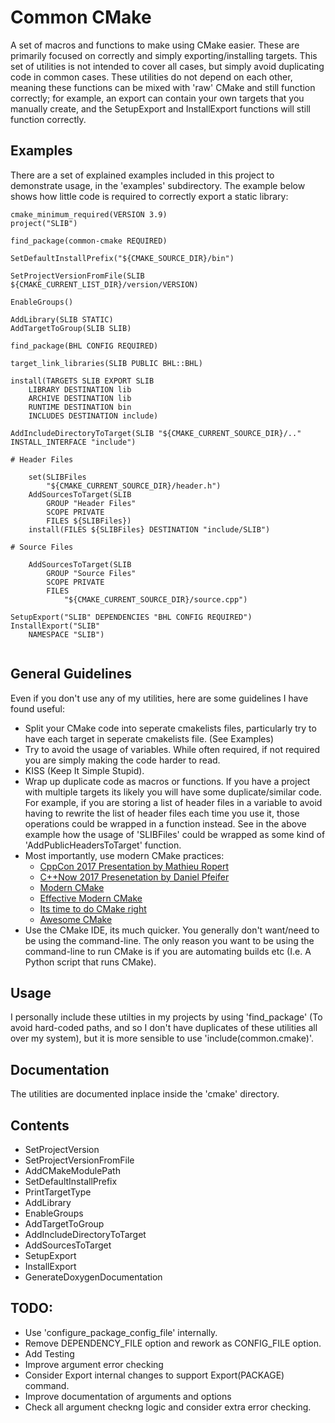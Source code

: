 # Common CMake
A set of macros and functions to make using CMake easier. These are primarily focused on correctly and simply exporting/installing targets. This set of utilities is not intended to cover all cases, but simply avoid duplicating code in common cases. These utilities do not depend on each other, meaning these functions can be mixed with 'raw' CMake and still function correctly; for example, an export can contain your own targets that you manually create, and the SetupExport and InstallExport functions will still function correctly.

## Examples

There are a set of explained examples included in this project to demonstrate usage, in the 'examples' subdirectory. The example below shows how little code is required to correctly export a static library:

```
cmake_minimum_required(VERSION 3.9)
project("SLIB")

find_package(common-cmake REQUIRED)

SetDefaultInstallPrefix("${CMAKE_SOURCE_DIR}/bin")

SetProjectVersionFromFile(SLIB ${CMAKE_CURRENT_LIST_DIR}/version/VERSION)

EnableGroups()

AddLibrary(SLIB STATIC)
AddTargetToGroup(SLIB SLIB)

find_package(BHL CONFIG REQUIRED)

target_link_libraries(SLIB PUBLIC BHL::BHL)

install(TARGETS SLIB EXPORT SLIB
	LIBRARY DESTINATION lib
	ARCHIVE DESTINATION lib
	RUNTIME DESTINATION bin
	INCLUDES DESTINATION include)

AddIncludeDirectoryToTarget(SLIB "${CMAKE_CURRENT_SOURCE_DIR}/.." INSTALL_INTERFACE "include")

# Header Files

	set(SLIBFiles
		"${CMAKE_CURRENT_SOURCE_DIR}/header.h")
	AddSourcesToTarget(SLIB
		GROUP "Header Files"
		SCOPE PRIVATE
		FILES ${SLIBFiles})
	install(FILES ${SLIBFiles} DESTINATION "include/SLIB")
	
# Source Files

	AddSourcesToTarget(SLIB
		GROUP "Source Files"
		SCOPE PRIVATE
		FILES
			"${CMAKE_CURRENT_SOURCE_DIR}/source.cpp")
			
SetupExport("SLIB" DEPENDENCIES "BHL CONFIG REQUIRED")
InstallExport("SLIB"
	NAMESPACE "SLIB")
			
```
			
## General Guidelines

Even if you don't use any of my utilities, here are some guidelines I have found useful:

- Split your CMake code into seperate cmakelists files, particularly try to have each target in seperate cmakelists file. (See Examples)
- Try to avoid the usage of variables. While often required, if not required you are simply making the code harder to read.
- KISS (Keep It Simple Stupid).
- Wrap up duplicate code as macros or functions. If you have a project with multiple targets its likely you will have some duplicate/similar code. For example, if you are storing a list of header files in a variable to avoid having to rewrite the list of header files each time you use it, those operations could be wrapped in a function instead. See in the above example how the usage of 'SLIBFiles' could be wrapped as some kind of 'AddPublicHeadersToTarget' function.
- Most importantly, use modern CMake practices:
	- [CppCon 2017 Presentation by Mathieu Ropert](https://www.youtube.com/watch?v=eC9-iRN2b04)
	- [C++Now 2017 Presenetation by Daniel Pfeifer](https://www.youtube.com/watch?v=bsXLMQ6WgIk)
	- [Modern CMake](https://cliutils.gitlab.io/modern-cmake/)
	- [Effective Modern CMake](https://gist.github.com/mbinna/c61dbb39bca0e4fb7d1f73b0d66a4fd1)
	- [Its time to do CMake right](https://pabloariasal.github.io/2018/02/19/its-time-to-do-cmake-right/)
	- [Awesome CMake](https://github.com/onqtam/awesome-cmake)
- Use the CMake IDE, its much quicker. You generally don't want/need to be using the command-line. The only reason you want to be using the command-line to run CMake is if you are automating builds etc (I.e. A Python script that runs CMake).
	
## Usage

I personally include these utilties in my projects by using 'find_package' (To avoid hard-coded paths, and so I don't have duplicates of these utilities all over my system), but it is more sensible to use 'include(common.cmake)'.

## Documentation

The utilities are documented inplace inside the 'cmake' directory.

## Contents

- SetProjectVersion
- SetProjectVersionFromFile
- AddCMakeModulePath
- SetDefaultInstallPrefix
- PrintTargetType
- AddLibrary
- EnableGroups
- AddTargetToGroup
- AddIncludeDirectoryToTarget
- AddSourcesToTarget
- SetupExport
- InstallExport
- GenerateDoxygenDocumentation

## TODO:

- Use 'configure_package_config_file' internally.
- Remove DEPENDENCY_FILE option and rework as CONFIG_FILE option.
- Add Testing
- Improve argument error checking
- Consider Export internal changes to support Export(PACKAGE) command.
- Improve documentation of arguments and options
- Check all argument checkng logic and consider extra error checking.